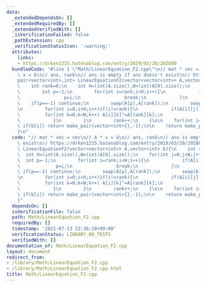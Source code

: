 ```yaml
---
data:
  _extendedDependsOn: []
  _extendedRequiredBy: []
  _extendedVerifiedWith: []
  _isVerificationFailed: false
  _pathExtension: cpp
  _verificationStatusIcon: ':warning:'
  attributes:
    links:
    - https://drken1215.hatenablog.com/entry/2019/03/20/202800
  bundledCode: "#line 1 \"Math/LinearEquation_F2.cpp\"\n// mat * vec = vec\n// A *\
    \ x = b\n// ans, rank\n// ans is empty if ans doesn't exist\n// https://drken1215.hatenablog.com/entry/2019/03/20/202800\n\
    pair<vector<int>,int> LinearEquationF2(vector<vector<int>> A,vector<int> b){\n\
    \    int rank=0;\n    int H=(int)A.size(),W=(int)A[0].size();\n    for(int j=0;j<W;j++){\n\
    \        int p=-1;\n        for(int i=rank;i<H;i++){\n            if(A[i][j]){\n\
    \                p=i;\n                break;\n            }\n        }\n    \
    \    if(p==-1) continue;\n        swap(A[p],A[rank]);\n        swap(b[p],b[rank]);\n\
    \n        for(int i=0;i<H;i++)if(i!=rank){\n            if(A[i][j]){\n       \
    \         for(int k=0;k<W;k++) A[i][k]^=A[rank][k];\n                b[i]^=b[rank];\n\
    \            }\n        }\n        rank++;\n    }\n\n    for(int i=rank;i<H;i++)\
    \ if(b[i]) return make_pair(vector<int>{},-1);\n\n    return make_pair(b,rank);\n\
    }\n"
  code: "// mat * vec = vec\n// A * x = b\n// ans, rank\n// ans is empty if ans doesn't\
    \ exist\n// https://drken1215.hatenablog.com/entry/2019/03/20/202800\npair<vector<int>,int>\
    \ LinearEquationF2(vector<vector<int>> A,vector<int> b){\n    int rank=0;\n  \
    \  int H=(int)A.size(),W=(int)A[0].size();\n    for(int j=0;j<W;j++){\n      \
    \  int p=-1;\n        for(int i=rank;i<H;i++){\n            if(A[i][j]){\n   \
    \             p=i;\n                break;\n            }\n        }\n       \
    \ if(p==-1) continue;\n        swap(A[p],A[rank]);\n        swap(b[p],b[rank]);\n\
    \n        for(int i=0;i<H;i++)if(i!=rank){\n            if(A[i][j]){\n       \
    \         for(int k=0;k<W;k++) A[i][k]^=A[rank][k];\n                b[i]^=b[rank];\n\
    \            }\n        }\n        rank++;\n    }\n\n    for(int i=rank;i<H;i++)\
    \ if(b[i]) return make_pair(vector<int>{},-1);\n\n    return make_pair(b,rank);\n\
    }"
  dependsOn: []
  isVerificationFile: false
  path: Math/LinearEquation_F2.cpp
  requiredBy: []
  timestamp: '2021-07-13 22:36:18+09:00'
  verificationStatus: LIBRARY_NO_TESTS
  verifiedWith: []
documentation_of: Math/LinearEquation_F2.cpp
layout: document
redirect_from:
- /library/Math/LinearEquation_F2.cpp
- /library/Math/LinearEquation_F2.cpp.html
title: Math/LinearEquation_F2.cpp
---
```

